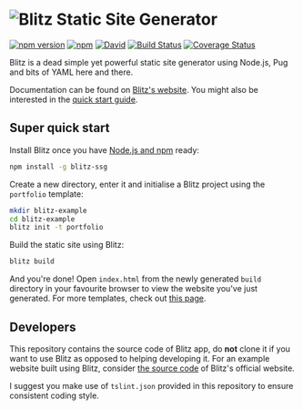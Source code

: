 # ![Blitz Static Site Generator](https://getblitz.io/assets/img/blitz-logo-small.png)

[![npm version](https://badge.fury.io/js/blitz-ssg.svg)](https://badge.fury.io/js/blitz-ssg)
[![npm](https://img.shields.io/npm/dm/blitz-ssg.svg)](https://www.npmjs.com/package/blitz-ssg)
[![David](https://img.shields.io/david/TimboKZ/blitz.svg)](https://www.npmjs.com/package/blitz-ssg)
[![Build Status](https://travis-ci.org/TimboKZ/blitz.svg?branch=master)](https://travis-ci.org/TimboKZ/blitz)
[![Coverage Status](https://coveralls.io/repos/github/TimboKZ/blitz/badge.svg?branch=development)](https://coveralls.io/github/TimboKZ/blitz?branch=development)

Blitz is a dead simple yet powerful static site generator using Node.js, Pug and bits of YAML here and there.

Documentation can be found on [Blitz's website](https://getblitz.io/). You might also be interested in the
[quick start guide](https://getblitz.io/docs/0.1/getting-started-template/).

## Super quick start

Install Blitz once you have [Node.js and npm](https://docs.npmjs.com/getting-started/installing-node) ready:

```bash
npm install -g blitz-ssg
```

Create a new directory, enter it and initialise a Blitz project using the `portfolio` template:

```bash
mkdir blitz-example
cd blitz-example
blitz init -t portfolio
```

Build the static site using Blitz:

```bash
blitz build
```

And you're done! Open `index.html` from the newly generated `build` directory in your favourite browser to view the
website you've just generated. For more templates, check out [this page](https://getblitz.io/docs/0.1/getting-started-template/).

## Developers

This repository contains the source code of Blitz app, do **not** clone it if you want to use Blitz as opposed to
helping developing it. For an example website built using Blitz, consider [the source code](https://github.com/TimboKZ/blitz-website)
of Blitz's official website.

I suggest you make use of `tslint.json` provided in this repository to ensure consistent coding style.